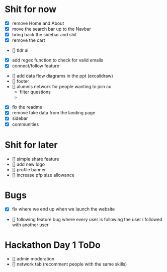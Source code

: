 # Shit for now
- [x] remove Home and About 
- [x] move the search bar up to the Navbar 
- [x] bring back the sidebar and shit
- [x] remove the cart 
- [] tldr ai 
- [x] add regex function to check for valid emails 
- [x] connect/follow feature
- [] add data flow diagrams in the ppt (excalidraw)
- [] footer
- [] alumnis network for people wanting to join cu
    - filter questions
    - 
- [x] fix the readme
- [x] remove fake data from the landing page
- [x] sidebar
- [x] communities

# Shit for later
- [] simple share feature
- [] add new logo
- [] profile banner
- [] increase pfp size allowance

# Bugs
- [x] fix where we end up when we launch the website
- [] following feature bug where every user is following the user i followed with another user  

# Hackathon Day 1 ToDo
- [] admin moderation 
- [] network tab (recomment people with the same skills)
